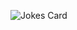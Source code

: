 ![Jokes Card](https://readme-jokes.vercel.app/api?theme=vue&qColor=%2380bdd8&borderColor=%23d8abbc)
